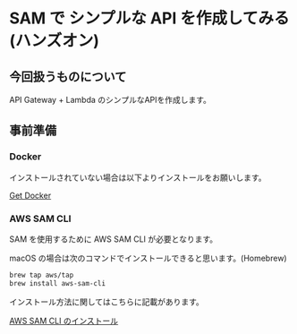 # SAM で シンプルな API を作成してみる (ハンズオン)
## 今回扱うものについて

API Gateway + Lambda のシンプルなAPIを作成します。

## 事前準備

### Docker

インストールされていない場合は以下よりインストールをお願いします。

[Get Docker](https://docs.docker.com/get-docker/)

### AWS SAM CLI
SAM を使用するために AWS SAM CLI が必要となります。

macOS の場合は次のコマンドでインストールできると思います。(Homebrew)

```bash
brew tap aws/tap
brew install aws-sam-cli
```

インストール方法に関してはこちらに記載があります。

[AWS SAM CLI のインストール](https://docs.aws.amazon.com/ja_jp/serverless-application-model/latest/developerguide/serverless-sam-cli-install.html)
